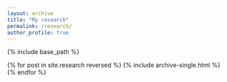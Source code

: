 ```yaml
---
layout: archive
title: "My research"
permalink: /research/
author_profile: true
---
```

{% include base_path %}

{% for post in site.research reversed %}
  {% include archive-single.html %}
{% endfor %}
